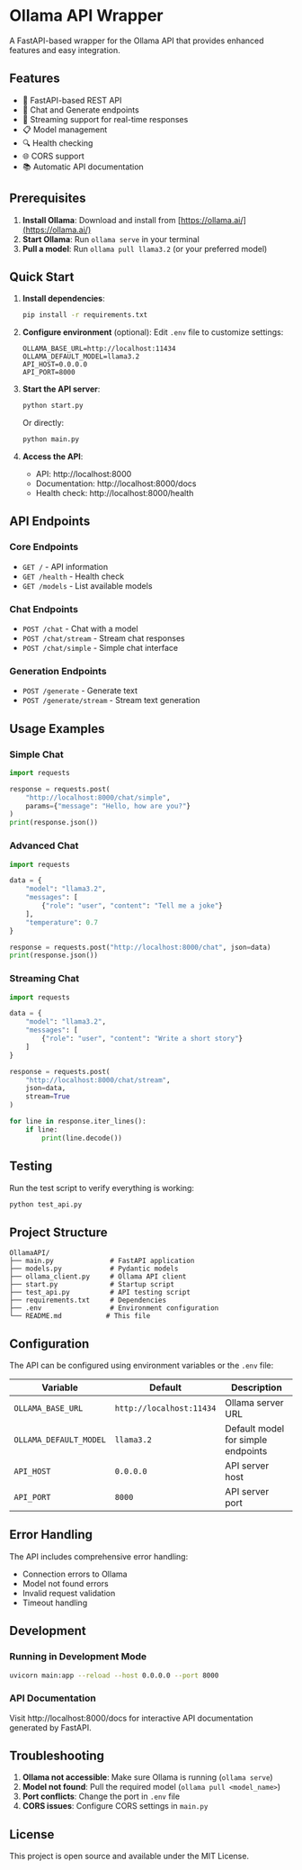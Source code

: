 # Ollama API Wrapper

A FastAPI-based wrapper for the Ollama API that provides enhanced features and easy integration.

## Features

- 🚀 FastAPI-based REST API
- 💬 Chat and Generate endpoints
- 🌊 Streaming support for real-time responses
- 📋 Model management
- 🔍 Health checking
- 🌐 CORS support
- 📚 Automatic API documentation

## Prerequisites

1. **Install Ollama**: Download and install from [https://ollama.ai/](https://ollama.ai/)
2. **Start Ollama**: Run `ollama serve` in your terminal
3. **Pull a model**: Run `ollama pull llama3.2` (or your preferred model)

## Quick Start

1. **Install dependencies**:

   ```bash
   pip install -r requirements.txt
   ```

2. **Configure environment** (optional):
   Edit `.env` file to customize settings:

   ```
   OLLAMA_BASE_URL=http://localhost:11434
   OLLAMA_DEFAULT_MODEL=llama3.2
   API_HOST=0.0.0.0
   API_PORT=8000
   ```

3. **Start the API server**:

   ```bash
   python start.py
   ```

   Or directly:

   ```bash
   python main.py
   ```

4. **Access the API**:
   - API: http://localhost:8000
   - Documentation: http://localhost:8000/docs
   - Health check: http://localhost:8000/health

## API Endpoints

### Core Endpoints

- `GET /` - API information
- `GET /health` - Health check
- `GET /models` - List available models

### Chat Endpoints

- `POST /chat` - Chat with a model
- `POST /chat/stream` - Stream chat responses
- `POST /chat/simple` - Simple chat interface

### Generation Endpoints

- `POST /generate` - Generate text
- `POST /generate/stream` - Stream text generation

## Usage Examples

### Simple Chat

```python
import requests

response = requests.post(
    "http://localhost:8000/chat/simple",
    params={"message": "Hello, how are you?"}
)
print(response.json())
```

### Advanced Chat

```python
import requests

data = {
    "model": "llama3.2",
    "messages": [
        {"role": "user", "content": "Tell me a joke"}
    ],
    "temperature": 0.7
}

response = requests.post("http://localhost:8000/chat", json=data)
print(response.json())
```

### Streaming Chat

```python
import requests

data = {
    "model": "llama3.2",
    "messages": [
        {"role": "user", "content": "Write a short story"}
    ]
}

response = requests.post(
    "http://localhost:8000/chat/stream",
    json=data,
    stream=True
)

for line in response.iter_lines():
    if line:
        print(line.decode())
```

## Testing

Run the test script to verify everything is working:

```bash
python test_api.py
```

## Project Structure

```
OllamaAPI/
├── main.py              # FastAPI application
├── models.py            # Pydantic models
├── ollama_client.py     # Ollama API client
├── start.py             # Startup script
├── test_api.py          # API testing script
├── requirements.txt     # Dependencies
├── .env                 # Environment configuration
└── README.md           # This file
```

## Configuration

The API can be configured using environment variables or the `.env` file:

| Variable               | Default                  | Description                        |
| ---------------------- | ------------------------ | ---------------------------------- |
| `OLLAMA_BASE_URL`      | `http://localhost:11434` | Ollama server URL                  |
| `OLLAMA_DEFAULT_MODEL` | `llama3.2`               | Default model for simple endpoints |
| `API_HOST`             | `0.0.0.0`                | API server host                    |
| `API_PORT`             | `8000`                   | API server port                    |

## Error Handling

The API includes comprehensive error handling:

- Connection errors to Ollama
- Model not found errors
- Invalid request validation
- Timeout handling

## Development

### Running in Development Mode

```bash
uvicorn main:app --reload --host 0.0.0.0 --port 8000
```

### API Documentation

Visit http://localhost:8000/docs for interactive API documentation generated by FastAPI.

## Troubleshooting

1. **Ollama not accessible**: Make sure Ollama is running (`ollama serve`)
2. **Model not found**: Pull the required model (`ollama pull <model_name>`)
3. **Port conflicts**: Change the port in `.env` file
4. **CORS issues**: Configure CORS settings in `main.py`

## License

This project is open source and available under the MIT License.
